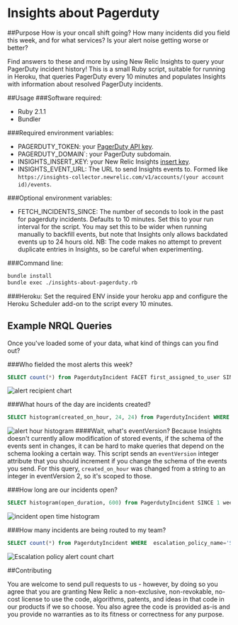 Insights about Pagerduty
========================

##Purpose
How is your oncall shift going? How many incidents did you field this week, and for what services? Is your alert noise getting worse or better?

Find answers to these and more by using New Relic Insights to query your PagerDuty incident history! This is a small Ruby script, suitable for running in Heroku, that queries PagerDuty every 10 minutes and populates Insights with information about resolved PagerDuty incidents.

##Usage
###Software required:
 * Ruby 2.1.1
 * Bundler

###Required environment variables:
 * PAGERDUTY_TOKEN: your [PagerDuty API key](https://support.pagerduty.com/entries/23761081-Generating-an-API-Key).
 * PAGERDUTY_DOMAIN`: your PagerDuty subdomain.
 * INSIGHTS_INSERT_KEY: your New Relic Insights [insert  key](http://docs.newrelic.com/docs/insights/inserting-events#register).
 * INSIGHTS_EVENT_URL: The URL to send Insights events to. Formed like `https://insights-collector.newrelic.com/v1/accounts/(your account id)/events`.

###Optional environment variables:
 * FETCH_INCIDENTS_SINCE: The number of seconds to look in the past for pagerduty incidents. Defaults to 10 minutes. Set this to your run interval for the script. You may set this to be wider when running manually to backfill events, but note that Insights only allows backdated events up to 24 hours old. NB: The code makes no attempt to prevent duplicate entries in Insights, so be careful when experimenting.
  
###Command line:
```bash
bundle install
bundle exec ./insights-about-pagerduty.rb
```

###Heroku:
Set the required ENV inside your heroku app and configure the Heroku Scheduler add-on to the script every 10 minutes.

## Example NRQL Queries

Once you've loaded some of your data, what kind of things can you find out?

###Who fielded the most alerts this week?
```sql
SELECT count(*) from PagerdutyIncident FACET first_assigned_to_user SINCE 1 week ago TIMESERIES
```
![alert recipient chart](http://i.imgur.com/aMjuk7Q.png)

###What hours of the day are incidents created?
```sql
SELECT histogram(created_on_hour, 24, 24) from PagerdutyIncident WHERE eventVersion >= 2 SINCE 1 week ago
```
![alert hour histogram](http://i.imgur.com/hzgEWoZ.png)
####Wait, what's eventVersion?
Because Insights doesn't currently allow modification of stored events, if the schema of the events sent in changes, it can be hard to make queries that depend on the schema looking a certain way. This script sends an `eventVersion` integer attribute that you should increment if you change the schema of the events you send. For this query, `created_on_hour` was changed from a string to an integer in eventVersion 2, so it's scoped to those.

###How long are our incidents open?
```sql
SELECT histogram(open_duration, 600) from PagerdutyIncident SINCE 1 week ago
```
![incident open time histogram](http://i.imgur.com/i2m9LBt.png)

###How many incidents are being routed to my team?
```sql
SELECT count(*) from PagerdutyIncident WHERE  escalation_policy_name='Site Services' SINCE 1 week ago TIMESERIES
```
![Escalation policy alert count chart](http://i.imgur.com/drTSyAG.png)

##Contributing

You are welcome to send pull requests to us - however, by doing so you agree that you are granting New Relic a non-exclusive, non-revokable, no-cost license to use the code, algorithms, patents, and ideas in that code in our products if we so choose. You also agree the code is provided as-is and you provide no warranties as to its fitness or correctness for any purpose.
